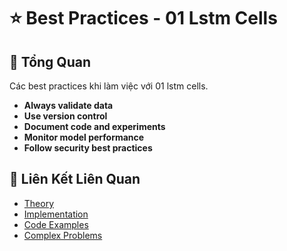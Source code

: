 # ⭐ Best Practices - 01 Lstm Cells

## 🎯 Tổng Quan

Các best practices khi làm việc với 01 lstm cells.

- **Always validate data**
- **Use version control**
- **Document code and experiments**
- **Monitor model performance**
- **Follow security best practices**

## 🔗 Liên Kết Liên Quan

- [Theory](./THEORY_01_lstm_cells.md)
- [Implementation](./IMPLEMENTATION_01_lstm_cells.md)
- [Code Examples](./CODE_EXAMPLES_01_lstm_cells.md)
- [Complex Problems](./COMPLEX_PROBLEMS.md)

